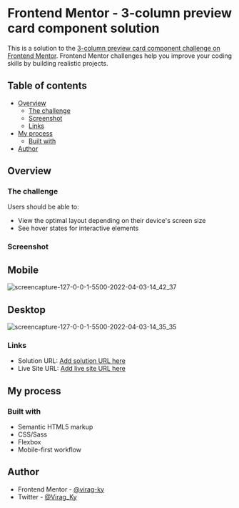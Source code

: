 # Frontend Mentor - 3-column preview card component solution

This is a solution to the [3-column preview card component challenge on Frontend Mentor](https://www.frontendmentor.io/challenges/3column-preview-card-component-pH92eAR2-). Frontend Mentor challenges help you improve your coding skills by building realistic projects. 

## Table of contents

- [Overview](#overview)
  - [The challenge](#the-challenge)
  - [Screenshot](#screenshot)
  - [Links](#links)
- [My process](#my-process)
  - [Built with](#built-with)
- [Author](#author)



## Overview

### The challenge

Users should be able to:

- View the optimal layout depending on their device's screen size
- See hover states for interactive elements

### Screenshot

## Mobile
![screencapture-127-0-0-1-5500-2022-04-03-14_42_37](https://user-images.githubusercontent.com/79658534/161426323-6aeb1167-7147-4cda-8421-c8becaeb0014.png)


## Desktop
![screencapture-127-0-0-1-5500-2022-04-03-14_35_35](https://user-images.githubusercontent.com/79658534/161426331-ea567f47-6cb1-471f-b0b5-32886e393472.png)


### Links

- Solution URL: [Add solution URL here](https://your-solution-url.com)
- Live Site URL: [Add live site URL here](https://your-live-site-url.com)

## My process

### Built with

- Semantic HTML5 markup
- CSS/Sass
- Flexbox
- Mobile-first workflow


## Author

- Frontend Mentor - [@virag-ky](https://www.frontendmentor.io/profile/virag-ky)
- Twitter - [@Virag_Ky](https://www.twitter.com/Virag_Ky)


